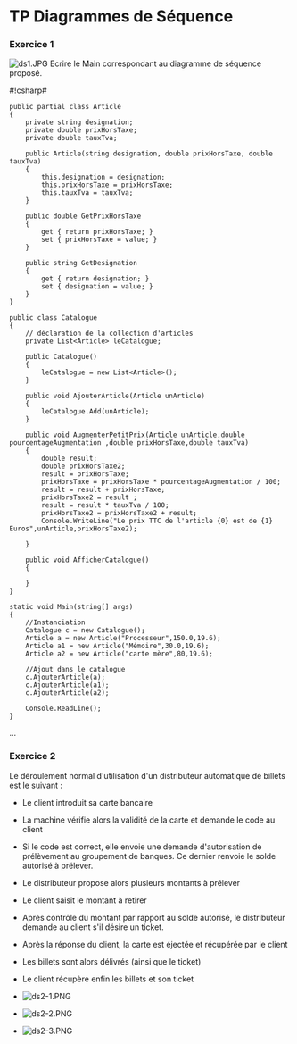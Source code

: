 # TP Diagrammes de Séquence #

### Exercice 1 ###

![ds1.JPG](https://github.com/seb17051998/Slam-4-5/blob/master/TPDiagrammesdeS%C3%A9quence/ds1.jpg)
Ecrire le Main correspondant au diagramme de séquence proposé.

#!csharp#

    public partial class Article
    {
        private string designation;
        private double prixHorsTaxe;
        private double tauxTva;

        public Article(string designation, double prixHorsTaxe, double tauxTva)
        {
            this.designation = designation;
            this.prixHorsTaxe = prixHorsTaxe;
            this.tauxTva = tauxTva;
        }

        public double GetPrixHorsTaxe
        {
            get { return prixHorsTaxe; }
            set { prixHorsTaxe = value; }
        }

        public string GetDesignation
        {
            get { return designation; }
            set { designation = value; }
        }
    }
    
    public class Catalogue
    {
        // déclaration de la collection d'articles
        private List<Article> leCatalogue;

        public Catalogue()
        {
            leCatalogue = new List<Article>();
        }

        public void AjouterArticle(Article unArticle)
        {
            leCatalogue.Add(unArticle);
        }

        public void AugmenterPetitPrix(Article unArticle,double pourcentageAugmentation ,double prixHorsTaxe,double tauxTva)
        {
            double result;
            double prixHorsTaxe2;
            result = prixHorsTaxe;
            prixHorsTaxe = prixHorsTaxe * pourcentageAugmentation / 100;
            result = result + prixHorsTaxe;
            prixHorsTaxe2 = result ;
            result = result * tauxTva / 100;
            prixHorsTaxe2 = prixHorsTaxe2 + result;           
            Console.WriteLine("Le prix TTC de l'article {0} est de {1} Euros",unArticle,prixHorsTaxe2);
            
        }

        public void AfficherCatalogue()
        {

        }
    }
    
    static void Main(string[] args)
    {
        //Instanciation
        Catalogue c = new Catalogue();
        Article a = new Article("Processeur",150.0,19.6);
        Article a1 = new Article("Mémoire",30.0,19.6);
        Article a2 = new Article("carte mère",80,19.6);

        //Ajout dans le catalogue
        c.AjouterArticle(a);
        c.AjouterArticle(a1);
        c.AjouterArticle(a2);

        Console.ReadLine();
    }
...

### Exercice 2 ###

Le déroulement normal d'utilisation d'un distributeur automatique de billets est le suivant :

* Le client introduit sa carte bancaire
* La machine vérifie alors la validité de la carte et demande le code au client
* Si le code est correct, elle envoie une demande d'autorisation de prélèvement au groupement de banques. Ce dernier renvoie le solde autorisé à prélever.
* Le distributeur propose alors plusieurs montants à prélever
* Le client saisit le montant à retirer
* Après contrôle du montant par rapport au solde autorisé, le distributeur demande au client s'il désire un ticket.
* Après la réponse du client, la carte est éjectée et récupérée par le client
* Les billets sont alors délivrés (ainsi que le ticket)
* Le client récupère enfin les billets et son ticket

* ![ds2-1.PNG](https://github.com/seb17051998/Slam-4-5/blob/master/TPDiagrammesdeS%C3%A9quence/ds2-1.PNG)
* ![ds2-2.PNG](https://github.com/seb17051998/Slam-4-5/blob/master/TPDiagrammesdeS%C3%A9quence/ds2-2.PNG)
* ![ds2-3.PNG](https://github.com/seb17051998/Slam-4-5/blob/master/TPDiagrammesdeS%C3%A9quence/ds2-3.PNG)
    

